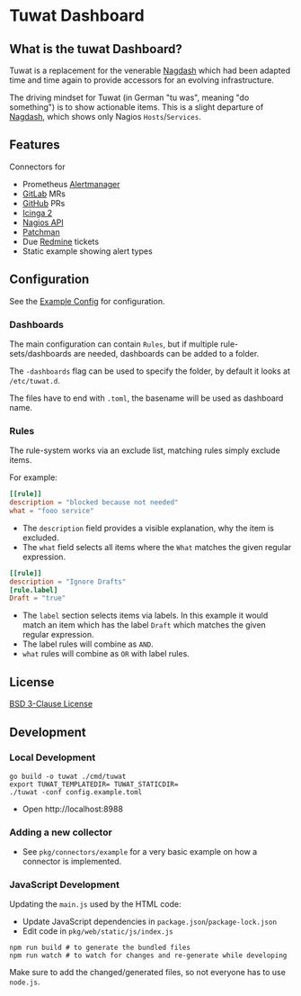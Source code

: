 # Tuwat Dashboard

## What is the tuwat Dashboard?

Tuwat is a replacement for the venerable [Nagdash] which had been adapted
time and time again to provide accessors for an evolving infrastructure.

The driving mindset for Tuwat (in German "tu was", meaning "do something")
is to show actionable items.  This is a  slight departure of [Nagdash],
which shows only Nagios `Hosts`/`Services`.

[Nagdash]: https://github.com/lozzd/Nagdash

## Features

Connectors for

* Prometheus [Alertmanager]
* [GitLab] MRs
* [GitHub] PRs
* [Icinga 2]
* [Nagios API]
* [Patchman]
* Due [Redmine] tickets
* Static example showing alert types

[Alertmanager]: https://prometheus.io/docs/alerting/latest/alertmanager/
[GitLab]: https://www.gitlab.com
[GitHub]: https://www.github.com
[Icinga 2]: https://icinga.com
[Nagios API]: https://github.com/zorkian/nagios-api
[Patchman]: https://github.com/furlongm/patchman
[Redmine]: https://redmine.org/

## Configuration

See the [Example Config](./config.example.toml) for configuration.

### Dashboards

The main configuration can contain `Rules`, but if multiple rule-sets/dashboards
are needed, dashboards can be added to a folder.

The `-dashboards` flag can be used to specify the folder, by default it looks
at `/etc/tuwat.d`.

The files have to end with `.toml`, the basename will be used as dashboard name.

### Rules

The rule-system works via an exclude list, matching rules simply exclude items.

For example:

```toml
[[rule]]
description = "blocked because not needed"
what = "fooo service"
```

* The `description` field provides a visible explanation, why the item is
  excluded.
* The `what` field selects all items where the `What` matches the given
  regular expression.

```toml
[[rule]]
description = "Ignore Drafts"
[rule.label]
Draft = "true"
```

* The `label` section selects items via labels.  In this example it would match
  an item which has the label `Draft` which matches the given regular expression.
* The label rules will combine as `AND`.
* `what` rules will combine as `OR` with label rules.

## License

[BSD 3-Clause License](LICENSE)

## Development

### Local Development

```shell
go build -o tuwat ./cmd/tuwat
export TUWAT_TEMPLATEDIR= TUWAT_STATICDIR=
./tuwat -conf config.example.toml
```

* Open http://localhost:8988

### Adding a new collector

* See `pkg/connectors/example` for a very basic example on how a connector
  is implemented.

### JavaScript Development

Updating the `main.js` used by the HTML code:

* Update JavaScript dependencies in `package.json`/`package-lock.json`
* Edit code in `pkg/web/static/js/index.js`

```shell
npm run build # to generate the bundled files
npm run watch # to watch for changes and re-generate while developing
```

Make sure to add the changed/generated files, so not everyone has to use
`node.js`.
